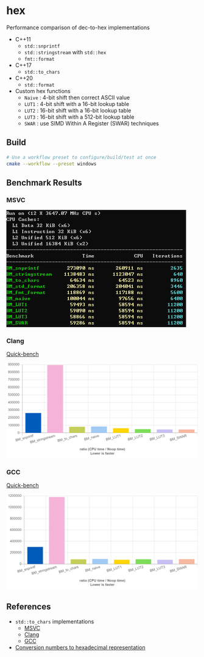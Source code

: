 # hex

Performance comparison of dec-to-hex implementations

- C++11
  - `std::snprintf`
  - `std::stringstream` with `std::hex`
  - `fmt::format`
- C++17
  - `std::to_chars`
- C++20
  - `std::format`
- Custom hex functions
  - `Naive` : 4-bit shift then correct ASCII value
  - `LUT1` : 4-bit shift with a 16-bit lookup table
  - `LUT2` : 16-bit shift with a 16-bit lookup table
  - `LUT3` : 16-bit shift with a 512-bit lookup table
  - `SWAR` : use SIMD Within A Register (SWAR) techniques

## Build

```sh
# Use a workflow preset to configure/build/test at once
cmake --workflow --preset windows
```

## Benchmark Results

### MSVC

![msvc](benchmark/result/msvc.png)

### Clang

[Quick-bench](https://quick-bench.com/q/f40pGWQkzPIRIFPsrXjig_SEZfY)

![clang](benchmark/result/clang.png)

### GCC

[Quick-bench](https://quick-bench.com/q/cZyqicUAr8eX2Rs7HyRrFkP85YE)

![gcc](benchmark/result/gcc.png)

## References

- `std::to_chars` implementations
  - [MSVC](https://github.com/microsoft/STL/blob/8ddf4da23939b5c65587ed05f783ff39b8801e0f/stl/inc/charconv#L116-L121)
  - [Clang](https://github.com/llvm/llvm-project/blob/b20dd2b186fdc76828219b705a2b58f5830f4b9d/libcxx/include/charconv#L443-L466)
  - [GCC](https://github.com/gcc-mirror/gcc/blob/d423e8dc59045d8f281dcb1a02559cb6f91456bf/libstdc%2B%2B-v3/include/std/charconv#L169-L213)
- [Conversion numbers to hexadecimal representation](http://0x80.pl/articles/convert-to-hex.html)
